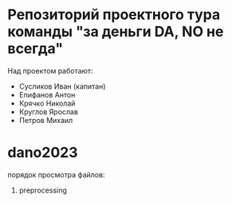 # Репозиторий проектного тура команды "за деньги DA, NO не всегда"


Над проектом работают:
- Сусликов Иван (капитан)
- Епифанов Антон
- Крячко Николай
- Круглов Ярослав
- Петров Михаил
# dano2023

порядок просмотра файлов:
1) preprocessing
